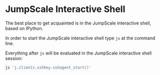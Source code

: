 # JumpScale Interactive Shell

The best place to get acquainted is in the JumpScale interactive shell, based on IPython.

In order to start the JumpScale interactive shell type `js` at the command line.

Everything after `js` will be evaluated in the JumpScale interactive shell session:

```python
js 'j.clients.sshkey.sshagent_start()'
```
